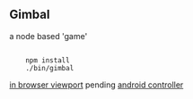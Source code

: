 Gimbal
------

a node based 'game'

```shell

    npm install
    ./bin/gimbal

```

[in browser viewport](http://localhost:3000)
pending [android controller](git@github.com:nomilous/gimbal-android.git)

